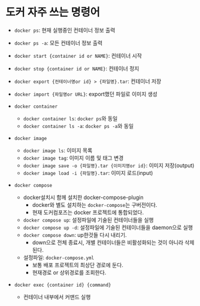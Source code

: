 # 도커 자주 쓰는 명령어
- `docker ps`: 현재 실행중인 컨테이너 정보 출력
- `docker ps -a`: 모든 컨테이너 정보 출력
- `docker start {container id or NAME}`: 컨테이너 시작
- `docker stop {container id or NAME}`: 컨테이너 정지
- `docker export {컨테이너명or id} > {파일명}.tar`: 컨테이너 저장
- `docker import {파일명or URL}`: export했던 파일로 이미지 생성
- `docker container`
    - `docker container ls`: `docker ps`와 동일
    - `docker container ls -a`: `docker ps -a`와 동일

- `docker image`
    - `docker image ls`: 이미지 목록
    - `docker image tag`: 이미지 이름 및 태그 변경
    - `docker image save -o {파일명}.tar {이미지명or id}`: 이미지 저장(output)
    - `docker image load -i {파일명}.tar`: 이미지 로드(input)

- `docker compose`
    - docker설치시 함께 설치한 docker-compose-plugin
        - docker와 별도 설치하는 `docker-compose`는 구버전이다.
        - 현재 도커컴포즈는 docker 프로젝트에 통합되었다.
    - `docker compose up`: 설정파일에 기술된 컨테이너들을 실행
    - `docker compose up -d`: 설정파일에 기술된 컨테이너들을 daemon으로 실행
    - `docker compose down`: up한것들 다시 내리기.
        - down으로 전체 종료시, 개별 컨테이너들은 비활성화되는 것이 아니라 삭제된다.
    - 설정파일: `docker-compose.yml`
        - 보통 배포 프로젝트의 최상단 경로에 둔다.
        - 현재경로 or 상위경로를 조회한다.

- `docker exec {container id} {command}`
    - 컨테이너 내부에서 커맨드 실행